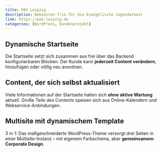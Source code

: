 ```yaml
---
title: PAX Leipzig
description: Webseiten-Trio für die Evangelische Jugendarbeit
link: https://pax-leipzig.de
categories: [WordPress, Kundenprojekt]
---
```


## Dynamische Startseite

Die Startseite setzt sich zusammen aus frei über das Backend konfigurierbaren Blöcken. Der Kunde kann **jederzeit Content verändern**, hinzufügen oder völlig neu anordnen.

## Content, der sich selbst aktualisiert

Viele Informationen auf der Startseite halten sich **ohne aktive Wartung** aktuell. Große Teile des Contents speisen sich aus Online-Kalendern und Webservice-Anbindungen.

## Multisite mit dynamischem Template

3 in 1: Das maßgeschneiderte WordPress-Theme versorgt drei Seiten in einer Multisite-Instanz – mit eigenem Farbschema, aber **gemeinsamem Corporate Design**.
